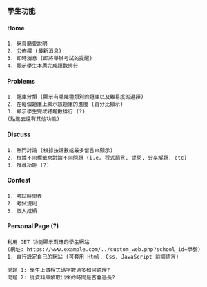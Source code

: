 ### 學生功能

#### Home

```
1. 網頁簡要說明
2. 公佈欄 (最新消息)
3. 即時消息 (即將舉辦考試的提醒)
4. 顯示學生本周完成題數排行
```

#### Problems

```
1. 題庫分類 (顯示有哪幾種類別的題庫以及難易度的選擇)
2. 在每個題庫上顯示該題庫的進度 (百分比顯示)
3. 顯示學生完成總題數排行 (?)
(點進去還有其他功能)
```

#### Discuss

```
1. 熱門討論 (根據按讚數或最多留言來顯示)
2. 根據不同標籤來討論不同問題 (i.e. 程式語言, 提問, 分享解題, etc)
3. 搜尋功能 (?)
```

#### Contest

```
1. 考試時間表
2. 考試規則
3. 個人成績
```

#### Personal Page (?)

```
利用 GET 功能顯示對應的學生網站
(網址: https://www.example.com/../custom_web.php?school_id=學號)
1. 自行設定自己的網站 (可套用 Html, Css, JavaScript 前端語言)

問題 1: 學生上傳程式碼字數過多如何處理?
問題 2: 從資料庫讀取出來的時間是否會過長?
```